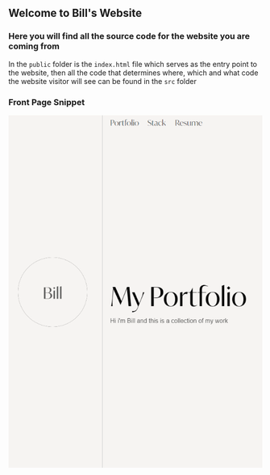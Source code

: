 ## Welcome to Bill's Website

### Here you will find all the source code for the website you are coming from

In the `public` folder is the `index.html` file which serves as the entry point to the website, then all the code that determines where, which and what code the website visitor will see can be found in the `src` folder

### Front Page Snippet

<img src="/markdown/front-page.PNG" />
